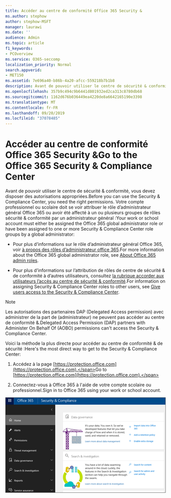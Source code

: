 ```yaml
---
title: Accéder au centre de conformité Office 365 Security &
ms.author: stephow
author: stephow-MSFT
manager: laurawi
ms.date: ''
audience: Admin
ms.topic: article
f1_keywords:
- PCOverview
ms.service: O365-seccomp
localization_priority: Normal
search.appverid:
- MET150
ms.assetid: 7e696a40-b86b-4a20-afcc-559218b7b1b8
description: Avant de pouvoir utiliser le centre de sécurité & conformité, vous devez disposer des autorisations appropriées. Votre compte professionnel ou scolaire doit se voir attribuer le rôle d’administrateur général Office 365 ou avoir été affecté à un ou plusieurs groupes de rôles Security & Compliance Center par un administrateur général.
ms.openlocfilehash: 357b9c494c9b6441d801932ed2ca313c8780db68
ms.sourcegitcommit: 1162d676b036449ea4220de8a6642165190e3398
ms.translationtype: MT
ms.contentlocale: fr-FR
ms.lasthandoff: 09/20/2019
ms.locfileid: "37078485"
---
```

# <a name="go-to-the-office-365-security--compliance-center"></a><span data-ttu-id="9e35f-104">Accéder au centre de conformité Office 365 Security &</span><span class="sxs-lookup"><span data-stu-id="9e35f-104">Go to the Office 365 Security & Compliance Center</span></span>

<span data-ttu-id="9e35f-105">Avant de pouvoir utiliser le centre de sécurité & conformité, vous devez disposer des autorisations appropriées.</span><span class="sxs-lookup"><span data-stu-id="9e35f-105">Before you can use the Security & Compliance Center, you need the right permissions.</span></span> <span data-ttu-id="9e35f-106">Votre compte professionnel ou scolaire doit se voir attribuer le rôle d’administrateur général Office 365 ou avoir été affecté à un ou plusieurs groupes de rôles sécurité & conformité par un administrateur général :</span><span class="sxs-lookup"><span data-stu-id="9e35f-106">Your work or school account must either be assigned the Office 365 global administrator role or have been assigned to one or more Security & Compliance Center role groups by a global administrator:</span></span>
  
- <span data-ttu-id="9e35f-107">Pour plus d’informations sur le rôle d’administrateur général Office 365, voir [à propos des rôles d’administrateur office 365](https://support.office.com/article/da585eea-f576-4f55-a1e0-87090b6aaa9d).</span><span class="sxs-lookup"><span data-stu-id="9e35f-107">For more information about the Office 365 global administrator role, see [About Office 365 admin roles](https://support.office.com/article/da585eea-f576-4f55-a1e0-87090b6aaa9d).</span></span> 

- <span data-ttu-id="9e35f-108">Pour plus d’informations sur l’attribution de rôles de centre de sécurité & de conformité à d’autres utilisateurs, consultez [la rubrique accorder aux utilisateurs l’accès au centre de sécurité & conformité](../security/office-365-security/grant-access-to-the-security-and-compliance-center.md).</span><span class="sxs-lookup"><span data-stu-id="9e35f-108">For information on assigning Security & Compliance Center roles to other users, see [Give users access to the Security & Compliance Center](../security/office-365-security/grant-access-to-the-security-and-compliance-center.md).</span></span>

> [!NOTE]
> <span data-ttu-id="9e35f-109">Les autorisations des partenaires DAP (Delegated Access permission) avec administrer de la part de (administrateur) ne peuvent pas accéder au centre de conformité &.</span><span class="sxs-lookup"><span data-stu-id="9e35f-109">Delegated Access Permission (DAP) partners with Administer On Behalf Of (AOBO) permissions can't access the Security & Compliance Center.</span></span>

<span data-ttu-id="9e35f-110">Voici la méthode la plus directe pour accéder au centre de conformité & de sécurité :</span><span class="sxs-lookup"><span data-stu-id="9e35f-110">Here's the most direct way to get to the Security & Compliance Center:</span></span>
  
1. <span data-ttu-id="9e35f-111">Accédez à la page [https://protection.office.com](https://protection.office.com).</span><span class="sxs-lookup"><span data-stu-id="9e35f-111">Go to [https://protection.office.com](https://protection.office.com).</span></span>

2. <span data-ttu-id="9e35f-112">Connectez-vous à Office 365 à l'aide de votre compte scolaire ou professionnel.</span><span class="sxs-lookup"><span data-stu-id="9e35f-112">Sign in to Office 365 using your work or school account.</span></span>

![Page d’accueil du centre de sécurité & conformité Office 365](media/f1d35324-ac44-4f59-96a7-b11767b43201.png)

